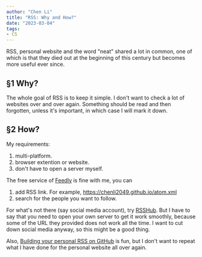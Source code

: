 ```yaml
---
author: "Chen Li"
title: "RSS: Why and How?"
date: "2023-03-04"
tags: 
- CS
---
```


RSS, personal website and the word "neat" shared a lot in common, one of which is that they died out at the beginning of this century but becomes more useful ever since.

## §1 Why?

The whole goal of RSS is to keep it simple. I don't want to check a lot of websites over and over again. Something should be read and then forgotten, unless it's important, in which case I will mark it down.

## §2 How?

My requirements:

1. multi-platform.
2. browser extention or website.
3. don't have to open a server myself.

The free service of [Feedly](https://feedly.com/) is fine with me, you can

1. add RSS link. For example, https://chenli2049.github.io/atom.xml
2. search for the people you want to follow.

For what's not there (say social media account), try [RSSHub](https://docs.rsshub.app/). But I have to say that you need to open your own server to get it work smoothly, because some of the URL they provided does not work all the time. I want to cut down social media anyway, so this might be a good thing.

Also, [Building your personal RSS on GitHub](https://yufree.cn/cn/2018/03/24/blogdown-rss/) is fun, but I don't want to repeat what I have done for the personal website all over again.